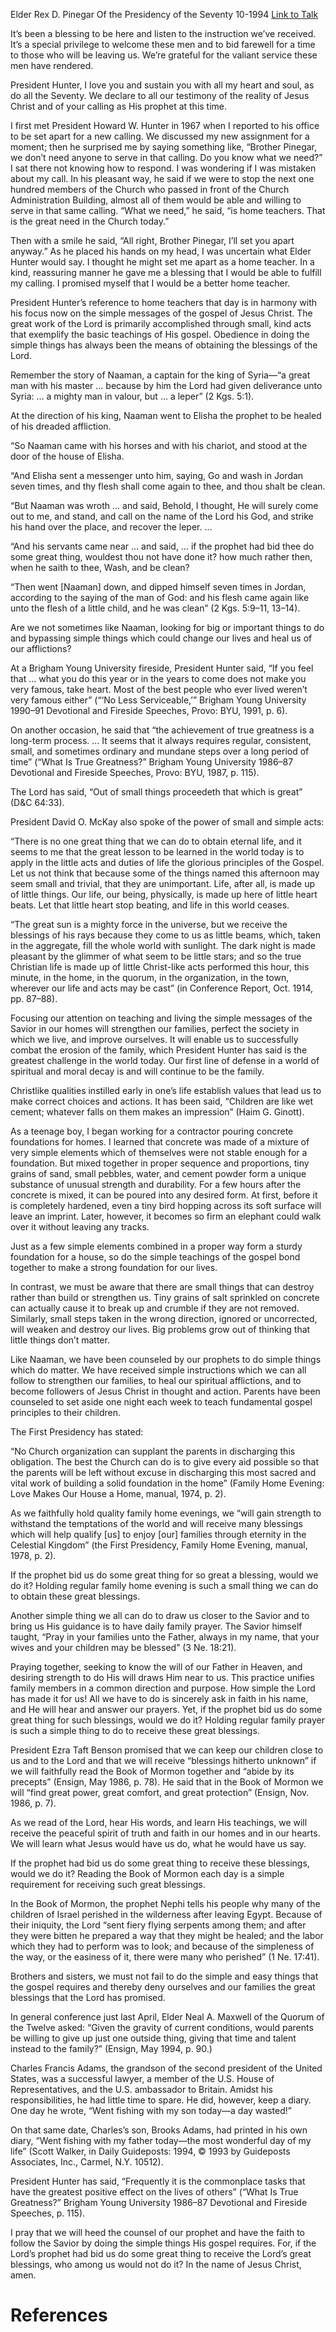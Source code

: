 Elder Rex D. Pinegar
Of the Presidency of the Seventy
10-1994
[Link to Talk](https://www.churchofjesuschrist.org/study/general-conference/1994/10/the-simple-things?lang=eng)

It’s been a blessing to be here and listen to the instruction we’ve received. It’s a special privilege to welcome these men and to bid farewell for a time to those who will be leaving us. We’re grateful for the valiant service these men have rendered.

President Hunter, I love you and sustain you with all my heart and soul, as do all the Seventy. We declare to all our testimony of the reality of Jesus Christ and of your calling as His prophet at this time.

I first met President Howard W. Hunter in 1967 when I reported to his office to be set apart for a new calling. We discussed my new assignment for a moment; then he surprised me by saying something like, “Brother Pinegar, we don’t need anyone to serve in that calling. Do you know what we need?” I sat there not knowing how to respond. I was wondering if I was mistaken about my call. In his pleasant way, he said if we were to stop the next one hundred members of the Church who passed in front of the Church Administration Building, almost all of them would be able and willing to serve in that same calling. “What we need,” he said, “is home teachers. That is the great need in the Church today.”

Then with a smile he said, “All right, Brother Pinegar, I’ll set you apart anyway.” As he placed his hands on my head, I was uncertain what Elder Hunter would say. I thought he might set me apart as a home teacher. In a kind, reassuring manner he gave me a blessing that I would be able to fulfill my calling. I promised myself that I would be a better home teacher.

President Hunter’s reference to home teachers that day is in harmony with his focus now on the simple messages of the gospel of Jesus Christ. The great work of the Lord is primarily accomplished through small, kind acts that exemplify the basic teachings of His gospel. Obedience in doing the simple things has always been the means of obtaining the blessings of the Lord.

Remember the story of Naaman, a captain for the king of Syria—“a great man with his master … because by him the Lord had given deliverance unto Syria: … a mighty man in valour, but … a leper” (2 Kgs. 5:1).

At the direction of his king, Naaman went to Elisha the prophet to be healed of his dreaded affliction.

“So Naaman came with his horses and with his chariot, and stood at the door of the house of Elisha.

“And Elisha sent a messenger unto him, saying, Go and wash in Jordan seven times, and thy flesh shall come again to thee, and thou shalt be clean.

“But Naaman was wroth … and said, Behold, I thought, He will surely come out to me, and stand, and call on the name of the Lord his God, and strike his hand over the place, and recover the leper. …

“And his servants came near … and said, … if the prophet had bid thee do some great thing, wouldest thou not have done it? how much rather then, when he saith to thee, Wash, and be clean?

“Then went [Naaman] down, and dipped himself seven times in Jordan, according to the saying of the man of God: and his flesh came again like unto the flesh of a little child, and he was clean” (2 Kgs. 5:9–11, 13–14).

Are we not sometimes like Naaman, looking for big or important things to do and bypassing simple things which could change our lives and heal us of our afflictions?

At a Brigham Young University fireside, President Hunter said, “If you feel that … what you do this year or in the years to come does not make you very famous, take heart. Most of the best people who ever lived weren’t very famous either” (“‘No Less Serviceable,’” Brigham Young University 1990–91 Devotional and Fireside Speeches, Provo: BYU, 1991, p. 6).

On another occasion, he said that “the achievement of true greatness is a long-term process. … It seems that it always requires regular, consistent, small, and sometimes ordinary and mundane steps over a long period of time” (“What Is True Greatness?” Brigham Young University 1986–87 Devotional and Fireside Speeches, Provo: BYU, 1987, p. 115).

The Lord has said, “Out of small things proceedeth that which is great” (D&C 64:33).

President David O. McKay also spoke of the power of small and simple acts:

“There is no one great thing that we can do to obtain eternal life, and it seems to me that the great lesson to be learned in the world today is to apply in the little acts and duties of life the glorious principles of the Gospel. Let us not think that because some of the things named this afternoon may seem small and trivial, that they are unimportant. Life, after all, is made up of little things. Our life, our being, physically, is made up here of little heart beats. Let that little heart stop beating, and life in this world ceases.

“The great sun is a mighty force in the universe, but we receive the blessings of his rays because they come to us as little beams, which, taken in the aggregate, fill the whole world with sunlight. The dark night is made pleasant by the glimmer of what seem to be little stars; and so the true Christian life is made up of little Christ-like acts performed this hour, this minute, in the home, in the quorum, in the organization, in the town, wherever our life and acts may be cast” (in Conference Report, Oct. 1914, pp. 87–88).

Focusing our attention on teaching and living the simple messages of the Savior in our homes will strengthen our families, perfect the society in which we live, and improve ourselves. It will enable us to successfully combat the erosion of the family, which President Hunter has said is the greatest challenge in the world today. Our first line of defense in a world of spiritual and moral decay is and will continue to be the family.

Christlike qualities instilled early in one’s life establish values that lead us to make correct choices and actions. It has been said, “Children are like wet cement; whatever falls on them makes an impression” (Haim G. Ginott).

As a teenage boy, I began working for a contractor pouring concrete foundations for homes. I learned that concrete was made of a mixture of very simple elements which of themselves were not stable enough for a foundation. But mixed together in proper sequence and proportions, tiny grains of sand, small pebbles, water, and cement powder form a unique substance of unusual strength and durability. For a few hours after the concrete is mixed, it can be poured into any desired form. At first, before it is completely hardened, even a tiny bird hopping across its soft surface will leave an imprint. Later, however, it becomes so firm an elephant could walk over it without leaving any tracks.

Just as a few simple elements combined in a proper way form a sturdy foundation for a house, so do the simple teachings of the gospel bond together to make a strong foundation for our lives.

In contrast, we must be aware that there are small things that can destroy rather than build or strengthen us. Tiny grains of salt sprinkled on concrete can actually cause it to break up and crumble if they are not removed. Similarly, small steps taken in the wrong direction, ignored or uncorrected, will weaken and destroy our lives. Big problems grow out of thinking that little things don’t matter.

Like Naaman, we have been counseled by our prophets to do simple things which do matter. We have received simple instructions which we can all follow to strengthen our families, to heal our spiritual afflictions, and to become followers of Jesus Christ in thought and action. Parents have been counseled to set aside one night each week to teach fundamental gospel principles to their children.

The First Presidency has stated:

“No Church organization can supplant the parents in discharging this obligation. The best the Church can do is to give every aid possible so that the parents will be left without excuse in discharging this most sacred and vital work of building a solid foundation in the home” (Family Home Evening: Love Makes Our House a Home, manual, 1974, p. 2).

As we faithfully hold quality family home evenings, we “will gain strength to withstand the temptations of the world and will receive many blessings which will help qualify [us] to enjoy [our] families through eternity in the Celestial Kingdom” (the First Presidency, Family Home Evening, manual, 1978, p. 2).

If the prophet bid us do some great thing for so great a blessing, would we do it? Holding regular family home evening is such a small thing we can do to obtain these great blessings.

Another simple thing we all can do to draw us closer to the Savior and to bring us His guidance is to have daily family prayer. The Savior himself taught, “Pray in your families unto the Father, always in my name, that your wives and your children may be blessed” (3 Ne. 18:21).

Praying together, seeking to know the will of our Father in Heaven, and desiring strength to do His will draws Him near to us. This practice unifies family members in a common direction and purpose. How simple the Lord has made it for us! All we have to do is sincerely ask in faith in his name, and He will hear and answer our prayers. Yet, if the prophet bid us do some great thing for such blessings, would we do it? Holding regular family prayer is such a simple thing to do to receive these great blessings.

President Ezra Taft Benson promised that we can keep our children close to us and to the Lord and that we will receive “blessings hitherto unknown” if we will faithfully read the Book of Mormon together and “abide by its precepts” (Ensign, May 1986, p. 78). He said that in the Book of Mormon we will “find great power, great comfort, and great protection” (Ensign, Nov. 1986, p. 7).

As we read of the Lord, hear His words, and learn His teachings, we will receive the peaceful spirit of truth and faith in our homes and in our hearts. We will learn what Jesus would have us do, what he would have us say.

If the prophet had bid us do some great thing to receive these blessings, would we do it? Reading the Book of Mormon each day is a simple requirement for receiving such great blessings.

In the Book of Mormon, the prophet Nephi tells his people why many of the children of Israel perished in the wilderness after leaving Egypt. Because of their iniquity, the Lord “sent fiery flying serpents among them; and after they were bitten he prepared a way that they might be healed; and the labor which they had to perform was to look; and because of the simpleness of the way, or the easiness of it, there were many who perished” (1 Ne. 17:41).

Brothers and sisters, we must not fail to do the simple and easy things that the gospel requires and thereby deny ourselves and our families the great blessings that the Lord has promised.

In general conference just last April, Elder Neal A. Maxwell of the Quorum of the Twelve asked: “Given the gravity of current conditions, would parents be willing to give up just one outside thing, giving that time and talent instead to the family?” (Ensign, May 1994, p. 90.)

Charles Francis Adams, the grandson of the second president of the United States, was a successful lawyer, a member of the U.S. House of Representatives, and the U.S. ambassador to Britain. Amidst his responsibilities, he had little time to spare. He did, however, keep a diary. One day he wrote, “Went fishing with my son today—a day wasted!”

On that same date, Charles’s son, Brooks Adams, had printed in his own diary, “Went fishing with my father today—the most wonderful day of my life” (Scott Walker, in Daily Guideposts: 1994, © 1993 by Guideposts Associates, Inc., Carmel, N.Y. 10512).

President Hunter has said, “Frequently it is the commonplace tasks that have the greatest positive effect on the lives of others” (“What Is True Greatness?” Brigham Young University 1986–87 Devotional and Fireside Speeches, p. 115).

I pray that we will heed the counsel of our prophet and have the faith to follow the Savior by doing the simple things His gospel requires. For, if the Lord’s prophet had bid us do some great thing to receive the Lord’s great blessings, who among us would not do it? In the name of Jesus Christ, amen.

# References
